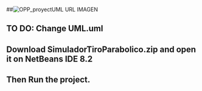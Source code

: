 ##![OPP_proyectUML](https://user-images.githubusercontent.com/62186502/164345387-a9c9c68e-b620-46fd-a8a4-c5a39825f00d.png)  URL IMAGEN

## TO DO: Change UML.uml
## Download SimuladorTiroParabolico.zip and open it on NetBeans IDE 8.2
## Then Run the project.



